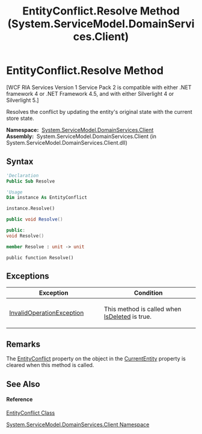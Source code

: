 ﻿---
title: EntityConflict.Resolve Method  (System.ServiceModel.DomainServices.Client)
TOCTitle: Resolve Method
ms:assetid: M:System.ServiceModel.DomainServices.Client.EntityConflict.Resolve
ms:mtpsurl: https://msdn.microsoft.com/en-us/library/system.servicemodel.domainservices.client.entityconflict.resolve(v=VS.91)
ms:contentKeyID: 28755480
ms.date: 01/27/2012
mtps_version: v=VS.91
f1_keywords:
- System.ServiceModel.DomainServices.Client.EntityConflict.Resolve
dev_langs:
- CSharp
- JScript
- VB
- FSharp
- c++
api_location:
- System.ServiceModel.DomainServices.Client.dll
api_name:
- System.ServiceModel.DomainServices.Client.EntityConflict.Resolve
api_type:
- Managed
topic_type:
- apiref
- kbSyntax
product_family_name: VS
ROBOTS: INDEX,FOLLOW
---

# EntityConflict.Resolve Method

\[WCF RIA Services Version 1 Service Pack 2 is compatible with either .NET framework 4 or .NET Framework 4.5, and with either Silverlight 4 or Silverlight 5.\]

Resolves the conflict by updating the entity's original state with the current store state.

**Namespace:**  [System.ServiceModel.DomainServices.Client](ff422479\(v=vs.91\).md)  
**Assembly:**  System.ServiceModel.DomainServices.Client (in System.ServiceModel.DomainServices.Client.dll)

## Syntax

``` vb
'Declaration
Public Sub Resolve
```

``` vb
'Usage
Dim instance As EntityConflict

instance.Resolve()
```

``` csharp
public void Resolve()
```

``` c++
public:
void Resolve()
```

``` fsharp
member Resolve : unit -> unit 
```

``` jscript
public function Resolve()
```

## Exceptions

<table>
<colgroup>
<col style="width: 50%" />
<col style="width: 50%" />
</colgroup>
<thead>
<tr class="header">
<th>Exception</th>
<th>Condition</th>
</tr>
</thead>
<tbody>
<tr class="odd">
<td><a href="https://msdn.microsoft.com/en-us/library/2asft85a">InvalidOperationException</a></td>
<td><p>This method is called when <a href="ff422931(v=vs.91).md">IsDeleted</a> is true.</p></td>
</tr>
</tbody>
</table>

## Remarks

The [EntityConflict](ff422579\(v=vs.91\).md) property on the object in the [CurrentEntity](ff422788\(v=vs.91\).md) property is cleared when this method is called.

## See Also

#### Reference

[EntityConflict Class](ff423095\(v=vs.91\).md)

[System.ServiceModel.DomainServices.Client Namespace](ff422479\(v=vs.91\).md)

